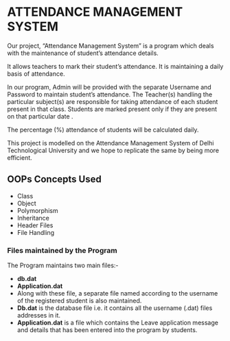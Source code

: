 # ATTENDANCE MANAGEMENT SYSTEM

Our project, “​Attendance Management System​” is a program which deals with the maintenance of student’s attendance details.

It allows teachers to mark their student’s attendance. It is maintaining a daily basis of attendance. 

In our program, Admin will be provided with the separate ​Username ​and ​Password ​to maintain student’s attendance. The Teacher(s) handling the particular subject(s) are responsible for taking attendance of each student present in that class. Students are marked present only if they are present on that particular date . 

The percentage (%) attendance of students will be calculated daily.

This project is modelled on the Attendance Management System of ​Delhi Technological University and we hope to replicate the same by being more efficient.


## OOPs Concepts Used

- Class
- Object
- Polymorphism
- Inheritance
- Header Files
- File Handling


### Files maintained by the Program


The Program maintains two main files:-
- **db.dat**
- ​**Application.dat**
- ​Along with these file, a separate file named according to the username of the registered student is also maintained.
- ​**Db.dat** ​is the database file i.e. it contains all the username (.dat) files addresses in it.
- **​Application.dat** ​is a file which contains the Leave application message and details that has been entered into the program by students.